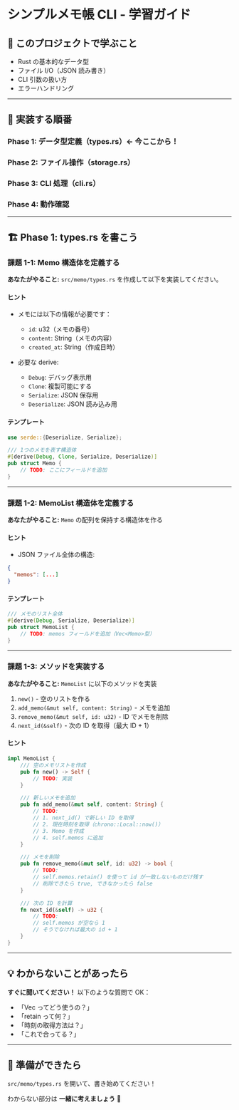 # シンプルメモ帳 CLI - 学習ガイド

## 🎯 このプロジェクトで学ぶこと

- Rust の基本的なデータ型
- ファイル I/O（JSON 読み書き）
- CLI 引数の扱い方
- エラーハンドリング

---

## 📝 実装する順番

### Phase 1: データ型定義（types.rs）← 今ここから！

### Phase 2: ファイル操作（storage.rs）

### Phase 3: CLI 処理（cli.rs）

### Phase 4: 動作確認

---

## 🏗️ Phase 1: types.rs を書こう

### 課題 1-1: Memo 構造体を定義する

**あなたがやること:**
`src/memo/types.rs` を作成して以下を実装してください。

#### ヒント

- メモには以下の情報が必要です：

  - `id`: u32（メモの番号）
  - `content`: String（メモの内容）
  - `created_at`: String（作成日時）

- 必要な derive:
  - `Debug`: デバッグ表示用
  - `Clone`: 複製可能にする
  - `Serialize`: JSON 保存用
  - `Deserialize`: JSON 読み込み用

#### テンプレート

```rust
use serde::{Deserialize, Serialize};

/// 1つのメモを表す構造体
#[derive(Debug, Clone, Serialize, Deserialize)]
pub struct Memo {
    // TODO: ここにフィールドを追加
}
```

---

### 課題 1-2: MemoList 構造体を定義する

**あなたがやること:**
`Memo` の配列を保持する構造体を作る

#### ヒント

- JSON ファイル全体の構造:

```json
{
  "memos": [...]
}
```

#### テンプレート

```rust
/// メモのリスト全体
#[derive(Debug, Serialize, Deserialize)]
pub struct MemoList {
    // TODO: memos フィールドを追加（Vec<Memo>型）
}
```

---

### 課題 1-3: メソッドを実装する

**あなたがやること:**
`MemoList` に以下のメソッドを実装

1. `new()` - 空のリストを作る
2. `add_memo(&mut self, content: String)` - メモを追加
3. `remove_memo(&mut self, id: u32)` - ID でメモを削除
4. `next_id(&self)` - 次の ID を取得（最大 ID + 1）

#### ヒント

```rust
impl MemoList {
    /// 空のメモリストを作成
    pub fn new() -> Self {
        // TODO: 実装
    }

    /// 新しいメモを追加
    pub fn add_memo(&mut self, content: String) {
        // TODO:
        // 1. next_id() で新しい ID を取得
        // 2. 現在時刻を取得（chrono::Local::now()）
        // 3. Memo を作成
        // 4. self.memos に追加
    }

    /// メモを削除
    pub fn remove_memo(&mut self, id: u32) -> bool {
        // TODO:
        // self.memos.retain() を使って id が一致しないものだけ残す
        // 削除できたら true, できなかったら false
    }

    /// 次の ID を計算
    fn next_id(&self) -> u32 {
        // TODO:
        // self.memos が空なら 1
        // そうでなければ最大の id + 1
    }
}
```

---

## 💡 わからないことがあったら

**すぐに聞いてください！** 以下のような質問で OK：

- 「Vec ってどう使うの？」
- 「retain って何？」
- 「時刻の取得方法は？」
- 「これで合ってる？」

---

## 🚀 準備ができたら

`src/memo/types.rs` を開いて、書き始めてください！

わからない部分は **一緒に考えましょう** 💪
